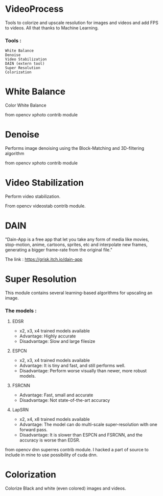 # VideoProcess
Tools to colorize and upscale resolution for images and videos and add FPS to videos. All that thanks to Machine Learning.
### Tools :
```
White Balance
Denoise
Video Stabilization
DAIN (extern tool)
Super Resolution
Colorization
```
# White Balance
Color White Balance

from opencv xphoto contrib module 

# Denoise
Performs image denoising using the Block-Matching and 3D-filtering algorithm

from opencv xphoto contrib module

# Video Stabilization
Perform video stabilization.

From opencv videostab contrib module. 

# DAIN

"Dain-App is a free app that let you take any form of media like movies, stop-motion, anime, cartoons,
sprites, etc and interpolate new frames, generating a bigger frame-rate from the original file."

The link : https://grisk.itch.io/dain-app

# Super Resolution
This module contains several learning-based algorithms for upscaling an image.
### The models :
1. EDSR
    - x2, x3, x4 trained models available
    - Advantage: Highly accurate
    - Disadvantage: Slow and large filesize

2. ESPCN
    - x2, x3, x4 trained models available
    - Advantage: It is tiny and fast, and still performs well.
    - Disadvantage: Perform worse visually than newer, more robust models.
    
3. FSRCNN
    - Advantage: Fast, small and accurate
    - Disadvantage: Not state-of-the-art accuracy
    
4. LapSRN
    - x2, x4, x8 trained models available
    - Advantage: The model can do multi-scale super-resolution with one forward pass.
    - Disadvantage: It is slower than ESPCN and FSRCNN, and the accuracy is worse than EDSR.
    
from opencv dnn superres contrib module.
I hacked a part of source to include in mine to use possibility of cuda dnn.

# Colorization
Colorize Black and white (even colored) images and videos.


